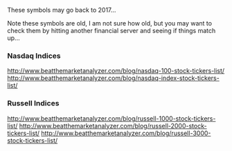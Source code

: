
These symbols may go back to 2017...

Note these symbols are old, I am not sure how old, but you may
want to check them by hitting another financial server and
seeing if things match up...

### Nasdaq Indices

http://www.beatthemarketanalyzer.com/blog/nasdaq-100-stock-tickers-list/
http://www.beatthemarketanalyzer.com/blog/nasdaq-index-stock-tickers-list/

### Russell Indices

http://www.beatthemarketanalyzer.com/blog/russell-1000-stock-tickers-list/
http://www.beatthemarketanalyzer.com/blog/russell-2000-stock-tickers-list/
http://www.beatthemarketanalyzer.com/blog/russell-3000-stock-tickers-list/
